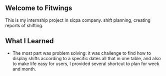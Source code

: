 ## Welcome to Fitwings

This is my internship project in sicpa company.
shift planning, creating reports of shifting.

## What I Learned 

-  The most part was problem solving: it was challenge to find how to display shifts according to a specific dates all that in one table, and also to make life easy for users, I provided several shortcut to plan for week and month.
